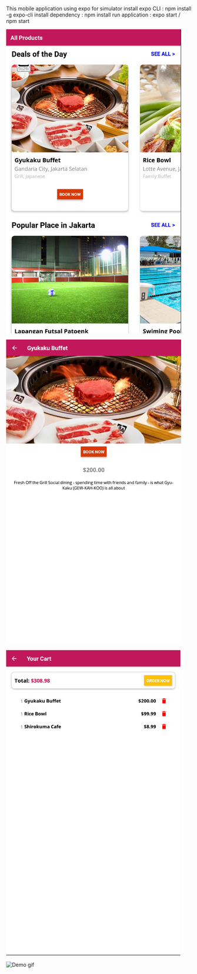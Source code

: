 This mobile application using expo for simulator
install expo CLI : npm install -g expo-cli
install dependency : npm install
run application : expo start / npm start


![Image of Menu](https://github.com/Fmpratomo/FnBMobileApps/blob/master/screenshoot/Home.jpg)


![Image of Detail](https://github.com/Fmpratomo/FnBMobileApps/blob/master/screenshoot/DetailProduct.jpg)


![Image of Detail](https://github.com/Fmpratomo/FnBMobileApps/blob/master/screenshoot/Cart.jpg)

![Demo gif](https://github.com/Fmpratomo/FnBMobileApps/blob/master/screenshoot/testGif.jpg)
